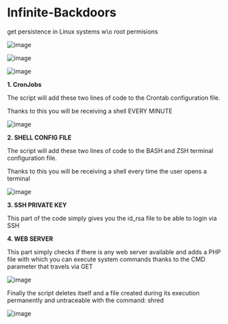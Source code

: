 # Infinite-Backdoors
get persistence in Linux systems w\o root permisions

![image](https://user-images.githubusercontent.com/79543461/183771966-3a9e9a8b-e375-4878-835d-7e2937dd0d2e.png)

![image](https://user-images.githubusercontent.com/79543461/183772482-480cfcb4-2185-47a3-8537-376df6cee852.png)

![image](https://user-images.githubusercontent.com/79543461/183772594-a0dd769e-7e41-417d-8331-c14e984c8312.png)

**1. CronJobs**

The script will add these two lines of code to the Crontab configuration file.

Thanks to this you will be receiving a shell EVERY MINUTE

![image](https://user-images.githubusercontent.com/79543461/183772666-31e6311c-b70c-4f8d-86da-83758976f01f.png)

**2. SHELL CONFIG FILE**

The script will add these two lines of code to the BASH and ZSH terminal configuration file.

Thanks to this you will be receiving a shell every time the user opens a terminal

![image](https://user-images.githubusercontent.com/79543461/183773077-6a76f84b-9c6c-4af9-baf5-3673b892d346.png)

**3. SSH PRIVATE KEY**

This part of the code simply gives you the id_rsa file to be able to login via SSH

**4. WEB SERVER**

This part simply checks if there is any web server available and adds a PHP file with which you can execute system commands thanks to the CMD parameter that travels via GET

![image](https://user-images.githubusercontent.com/79543461/183773402-f77af617-249c-42e0-a11f-59d68f621dee.png)

Finally the script deletes itself and a file created during its execution permanently and untraceable with the command: shred

![image](https://user-images.githubusercontent.com/79543461/183773709-4b47d906-6b33-44f6-bb70-72697c9f2d69.png)
